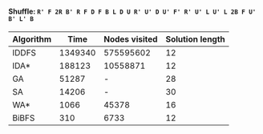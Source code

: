 #### Shuffle: `R' F 2R B' R F D F B L D U R' U' D U' F' R' U' L U' L 2B F U' B' L' B`
| Algorithm | Time | Nodes visited | Solution length |
| ----- | ----- | ----- | ----- |
| IDDFS | 1349340 | 575595602 | 12 |
| IDA* | 188123 | 10558871 | 12 |
| GA | 51287 | - | 28 |
| SA | 14206 | - | 30 |
| WA* | 1066 | 45378 | 16 |
| BiBFS | 310 | 6733 | 12 |